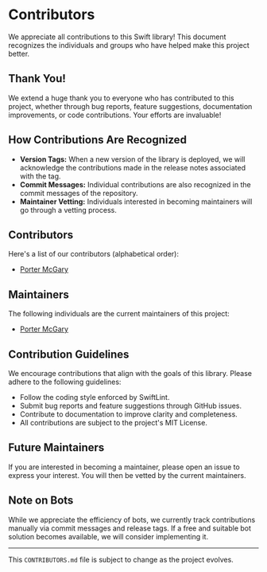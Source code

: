# Contributors

We appreciate all contributions to this Swift library! This document recognizes the individuals and groups who have helped make this project better.

## Thank You!

We extend a huge thank you to everyone who has contributed to this project, whether through bug reports, feature suggestions, documentation improvements, or code contributions. Your efforts are invaluable!

## How Contributions Are Recognized

* **Version Tags:** When a new version of the library is deployed, we will acknowledge the contributions made in the release notes associated with the tag.
* **Commit Messages:** Individual contributions are also recognized in the commit messages of the repository.
* **Maintainer Vetting:** Individuals interested in becoming maintainers will go through a vetting process.

## Contributors

Here's a list of our contributors (alphabetical order):

* [Porter McGary](https://github.com/mcgaryp)

## Maintainers

The following individuals are the current maintainers of this project:

* [Porter McGary](https://github.com/mcgaryp)

## Contribution Guidelines

We encourage contributions that align with the goals of this library. Please adhere to the following guidelines:

* Follow the coding style enforced by SwiftLint.
* Submit bug reports and feature suggestions through GitHub issues.
* Contribute to documentation to improve clarity and completeness.
* All contributions are subject to the project's MIT License.

## Future Maintainers

If you are interested in becoming a maintainer, please open an issue to express your interest. You will then be vetted by the current maintainers.

## Note on Bots

While we appreciate the efficiency of bots, we currently track contributions manually via commit messages and release tags. If a free and suitable bot solution becomes available, we will consider implementing it.

---

This `CONTRIBUTORS.md` file is subject to change as the project evolves.
